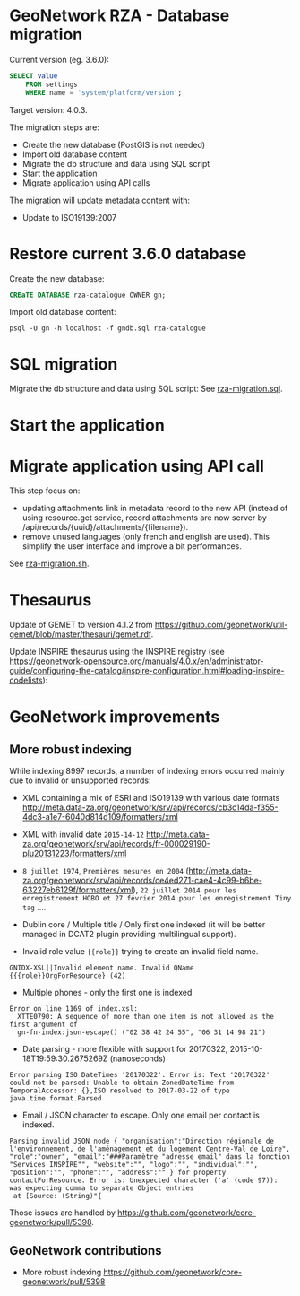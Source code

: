 # GeoNetwork RZA - Database migration

Current version (eg. 3.6.0):
```sql
SELECT value 
    FROM settings 
    WHERE name = 'system/platform/version';
```

Target version: 4.0.3.


The migration steps are:
* Create the new database (PostGIS is not needed)
* Import old database content
* Migrate the db structure and data using SQL script
* Start the application
* Migrate application using API calls


The migration will update metadata content with:
* Update to ISO19139:2007


# Restore current 3.6.0 database

Create the new database:
```sql
CREaTE DATABASE rza-catalogue OWNER gn;
```
Import old database content:
```shell script
psql -U gn -h localhost -f gndb.sql rza-catalogue
```

# SQL migration

Migrate the db structure and data using SQL script: See [rza-migration.sql](rza-migration.sql).

# Start the application


# Migrate application using API call

This step focus on:
* updating attachments link in metadata record to the new API (instead of using resource.get service, record attachments are now server by /api/records/{uuid}/attachments/{filename}).
* remove unused languages (only french and english are used). This simplify the user interface and improve a bit performances.

See [rza-migration.sh](rza-migration.sh).


# Thesaurus

Update of GEMET to version 4.1.2 from https://github.com/geonetwork/util-gemet/blob/master/thesauri/gemet.rdf.

Update INSPIRE thesaurus using the INSPIRE registry (see https://geonetwork-opensource.org/manuals/4.0.x/en/administrator-guide/configuring-the-catalog/inspire-configuration.html#loading-inspire-codelists):


 


# GeoNetwork improvements


## More robust indexing

While indexing 8997 records, a number of indexing errors occurred mainly due to invalid or unsupported records:

* XML containing a mix of ESRI and ISO19139 with various date formats http://meta.data-za.org/geonetwork/srv/api/records/cb3c14da-f355-4dc3-a1e7-6040d814d109/formatters/xml

* XML with invalid date `2015-14-12` http://meta.data-za.org/geonetwork/srv/api/records/fr-000029190-plu20131223/formatters/xml

* `8 juillet 1974`, `Premières mesures en 2004` (http://meta.data-za.org/geonetwork/srv/api/records/ce4ed271-cae4-4c99-b6be-63227eb6129f/formatters/xml), `22 juillet 2014 pour les enregistrement HOBO et 27 février 2014 pour les enregistrement Tiny tag` ....



* Dublin core / Multiple title / Only first one indexed (it will be better managed in DCAT2 plugin providing multilingual support).

* Invalid role value `{{role}}` trying to create an invalid field name.
```
GNIDX-XSL||Invalid element name. Invalid QName {{{role}}OrgForResource} (42)
```

* Multiple phones - only the first one is indexed
```
Error on line 1169 of index.xsl:
  XTTE0790: A sequence of more than one item is not allowed as the first argument of
  gn-fn-index:json-escape() ("02 38 42 24 55", "06 31 14 98 21") 
```

* Date parsing - more flexible with support for 20170322, 2015-10-18T19:59:30.2675269Z (nanoseconds) 
```
Error parsing ISO DateTimes '20170322'. Error is: Text '20170322' could not be parsed: Unable to obtain ZonedDateTime from TemporalAccessor: {},ISO resolved to 2017-03-22 of type java.time.format.Parsed
```

* Email / JSON character to escape. Only one email per contact is indexed. 
```
Parsing invalid JSON node { "organisation":"Direction régionale de l'environnement, de l'aménagement et du logement Centre-Val de Loire", "role":"owner", "email":"###Paramètre "adresse email" dans la fonction "Services INSPIRE"", "website":"", "logo":"", "individual":"", "position":"", "phone":"", "address":"" } for property contactForResource. Error is: Unexpected character ('a' (code 97)): was expecting comma to separate Object entries
 at [Source: (String)"{
```

Those issues are handled by https://github.com/geonetwork/core-geonetwork/pull/5398.


## GeoNetwork contributions

* More robust indexing https://github.com/geonetwork/core-geonetwork/pull/5398
